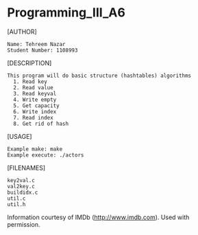 # Programming_III_A6

[AUTHOR]

    Name: Tehreem Nazar
    Student Number: 1108993

[DESCRIPTION]

    This program will do basic structure (hashtables) algorithms
      1. Read key
      2. Read value
      3. Read keyval
      4. Write empty
      5. Get capacity
      6. Write index
      7. Read index
      8. Get rid of hash

[USAGE]

    Example make: make
    Example execute: ./actors

[FILENAMES]

    key2val.c
    val2key.c
    buildidx.c
    util.c
    util.h
    
Information courtesy of
IMDb
(http://www.imdb.com).
Used with permission.



